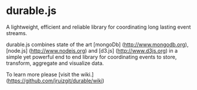 durable.js
=======
A lightweight, efficient and reliable library for coordinating long lasting event streams.

durable.js combines state of the art [mongoDb] (http://www.mongodb.org), [node.js] (http://www.nodejs.org) and [d3.js] (http://www.d3js.org)  in a simple yet powerful end to end library for coordinating events to store, transform, aggregate and visualize data.

To learn more please [visit the wiki.] (https://github.com/jruizgit/durable/wiki)
    
    
